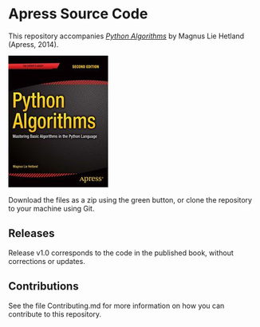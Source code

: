 # Apress Source Code

This repository accompanies [*Python Algorithms*](http://www.apress.com/9781484200568) by Magnus Lie Hetland (Apress, 2014).

![Cover image](9781484200568.jpg)

Download the files as a zip using the green button, or clone the repository to your machine using Git.

## Releases

Release v1.0 corresponds to the code in the published book, without corrections or updates.

## Contributions

See the file Contributing.md for more information on how you can contribute to this repository.
